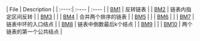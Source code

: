 | File | Description |
| :----:| :---- | :---- |
| [BM1](./BM1.py) | 反转链表 |
| [BM2](./BM2.py) | 链表内指定区间反转 |
| [BM3](./BM3.py) |  |
| [BM4](./BM4.py) | 合并两个排序的链表 |
| [BM5](./BM5.py) |  |
| [BM6](./BM6.py) |  |
| [BM7](./BM7.py) | 链表中环的入口结点 |
| [BM8](./BM8.py) | 链表中倒数最后k个结点 |
| [BM9](./BM0.py) |  |
| [BM10](./BM10.py) | 两个链表的第一个公共结点 |

